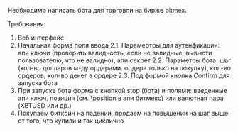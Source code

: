 Необходимо написать бота для торговли на бирже bitmex.

Требования:
1. Веб интерфейс
2. Начальная форма поля ввода
2.1. Парамертры для аутенфикации: апи ключи (проверить валидность, если не валидные, вывысти пользователю, что не валидно), апи секрет
2.2. Параметры бота: шаг (кол-во долларов м-ду ордерами. ордера только на покупку), 
кол-во ордеров, кол-во денег в ордере
2.3. Под формой кнопка Сonfirm для запуска бота
3. При запуске бота форма с кнопкой stop (бота) и полями: введенные   апи ключ, 
позиция (см. \position в апи битмекс) или валютная пара (XBTUSD или др.)
4. Покупаем биткоин на падении, продаем на повышении на шаг выше от того, что купили
и так циклично
